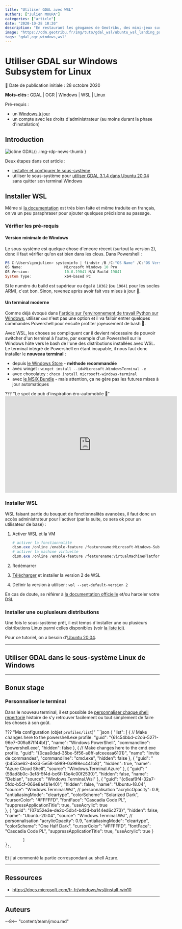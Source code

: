 ```yaml
---
title: "Utiliser GDAL avec WSL"
authors: ["Julien MOURA"]
categories: ["article"]
date: "2020-10-28 10:20"
description: "En restaurant les géogames de Geotribu, des mini-jeux sur la culture générale en cartographie et géomatique, j'ai trouvé un jeu qui n'avait jamais été publié qui consiste à associer les déserts à leurs continents. Saurez-vous ne pas finir privé/e de désert ?"
image: "https://cdn.geotribu.fr/img/tuto/gdal_wsl/ubuntu_wsl_landing_page.png"
tags: "gdal,ogr,windows,wsl"
---
```


# Utiliser GDAL sur Windows Subsystem for Linux

:calendar: Date de publication initiale : 28 octobre 2020

**Mots-clés :** GDAL | OGR | Windows | WSL | Linux

Pré-requis :

- un [Windows à jour](#version-minimale-de-windows)
- un compte avec les droits d'administrateur (au moins durant la phase d'installation)

## Introduction

![icône GDAL](https://cdn.geotribu.fr/img/logos-icones/logiciels_librairies/gdal.png "logo GDAL"){: .img-rdp-news-thumb }

Deux étapes dans cet article :

- [installer et configurer le sous-système](#installer-wsl)
- utiliser le sous-système pour [utiliser GDAL 3.1.4 dans Ubuntu 20.04](#utiliser-gdal-dans-le-sous-systeme-linux-de-windows) sans quitter son terminal Windows

## Installer WSL

Même si [la documentation](https://docs.microsoft.com/fr-fr/windows/wsl/install-win10) est très bien faite et même traduite en français, on va un peu paraphraser pour ajouter quelques précisions au passage.

### Vérifier les pré-requis

#### Version minimale de Windows

Le sous-système est quelque chose d'encore récent (surtout la version 2), donc il faut vérifier qu'on est bien dans les clous. Dans Powershell :

```powershell hl_lines="3"
PS C:\Users\geojulien> systeminfo | findstr /B /C:"OS Name" /C:"OS Version" /C:"System Type"
OS Name:                   Microsoft Windows 10 Pro
OS Version:                10.0.19041 N/A Build 19041
System Type:               x64-based PC
```

Si le numéro du build est supérieur ou égal à `18362` (ou `19041` pour les socles ARM), c'est bon. Sinon, revenez après avoir fait vos mises à jour :wave:.

#### Un terminal moderne

Comme déjà évoqué dans [l'article sur l'environnement de travail Python sur Windows](/articles/2020/2020-06-19_setup_python/#utiliser-powershell), utiliser `cmd` n'est pas une option et il va falloir entrer quelques commandes Powershell pour ensuite profiter joyeusement de bash :partying_face:.

Avec WSL, les choses se compliquent car il devient nécessaire de pouvoir switcher d'un terminal à l'autre, par exemple d'un Powershell sur le Windows hôte vers le bash de l'une des distributions installées avec WSL. Le terminal intégré de Powershell en étant incapable, il nous faut donc installer le **nouveau terminal** :

- depuis [le Windows Store](https://aka.ms/terminal) - **méthode recommandée**
- avec winget : `winget install --id=Microsoft.WindowsTerminal -e`
- avec chocolatey : `choco install microsoft-windows-terminal`
- avec [le MSIX Bundle](https://github.com/microsoft/terminal/releases/download/v1.3.2651.0/Microsoft.WindowsTerminal_1.3.2651.0_8wekyb3d8bbwe.msixbundle) - mais attention, ça ne gère pas les futures mises à jour automatiques

??? "Le spot de pub d'inspiration éro-automobile :underage:"
    <iframe width="560" height="315" src="https://www.youtube-nocookie.com/embed/8gw0rXPMMPE" frameborder="0" allow="accelerometer; autoplay; clipboard-write; encrypted-media; gyroscope; picture-in-picture" allowfullscreen></iframe>

### Installer WSL

WSL faisant partie du bouquet de fonctionnalités avancées, il faut donc un accès administrateur pour l'activer (par la suite, ce sera ok pour un utilisateur de base) :

1. Activer WSL et la VM

    ```powershell
    # activer la fonctionnalité
    dism.exe /online /enable-feature /featurename:Microsoft-Windows-Subsystem-Linux /all /norestart
    # activer la machine virtuelle
    dism.exe /online /enable-feature /featurename:VirtualMachinePlatform /all /norestart
    ```

2. Redémarrer
3. [Télécharger](https://wslstorestorage.blob.core.windows.net/wslblob/wsl_update_x64.msi) et installer la version 2 de WSL
4. Définir la version à utiliser : `wsl --set-default-version 2`

En cas de doute, se référer à [la documentation officielle](https://docs.microsoft.com/fr-fr/windows/wsl/install-win10) et/ou harceler votre DSI.

### Installer une ou plusieurs distributions

Une fois le sous-système prêt, il est temps d'installer une ou plusieurs distributions Linux parmi celles disponibles (voir [la liste ici](https://docs.microsoft.com/fr-fr/windows/wsl/install-win10#step-6---install-your-linux-distribution-of-choice)).

Pour ce tutoriel, on a besoin d'[Ubuntu 20.04](https://www.microsoft.com/store/apps/9n6svws3rx71).

----

## Utiliser GDAL dans le sous-système Linux de Windows

----

## Bonux stage

### Personnaliser le terminal

Dans le nouveau terminal, il est possible de [personnaliser chaque shell répertorié](https://docs.microsoft.com/fr-fr/windows/terminal/customize-settings/profile-settings) histoire de s'y retrouver facilement ou tout simplement de faire les choses à son goût.

??? "Ma configuration (objet `profiles/list`)"
    ```json
    {
    "list":
            [
                {
                    // Make changes here to the powershell.exe profile.
                    "guid": "{61c54bbd-c2c6-5271-96e7-009a87ff44bf}",
                    "name": "Windows PowerShell",
                    "commandline": "powershell.exe",
                    "hidden": false
                },
                {
                    // Make changes here to the cmd.exe profile.
                    "guid": "{0caa0dad-35be-5f56-a8ff-afceeeaa6101}",
                    "name": "Invite de commandes",
                    "commandline": "cmd.exe",
                    "hidden": false
                },
                {
                    "guid": "{b453ae62-4e3d-5e58-b989-0a998ec441b8}",
                    "hidden": true,
                    "name": "Azure Cloud Shell",
                    "source": "Windows.Terminal.Azure"
                },
                {
                    "guid": "{58ad8b0c-3ef8-5f4d-bc6f-13e4c00f2530}",
                    "hidden": false,
                    "name": "Debian",
                    "source": "Windows.Terminal.Wsl"
                },
                {
                    "guid": "{c6eaf9f4-32a7-5fdc-b5cf-066e8a4b1e40}",
                    "hidden": false,
                    "name": "Ubuntu-18.04",
                    "source": "Windows.Terminal.Wsl",
                    // personnalisation
                    "acrylicOpacity": 0.9,
                    "antialiasingMode": "cleartype",
                    "colorScheme": "Solarized Dark",
                    "cursorColor": "#FFFFFD",
                    "fontFace": "Cascadia Code PL",
                    "suppressApplicationTitle": true,
                    "useAcrylic": true  
                },
                {
                    "guid": "{07b52e3e-de2c-5db4-bd2d-ba144ed6c273}",
                    "hidden": false,
                    "name": "Ubuntu-20.04",
                    "source": "Windows.Terminal.Wsl",
                    // personnalisation
                    "acrylicOpacity": 0.9,
                    "antialiasingMode": "cleartype",
                    "colorScheme": "One Half Dark",
                    "cursorColor": "#FFFFFD",
                    "fontFace": "Cascadia Code PL",
                    "suppressApplicationTitle": true,
                    "useAcrylic": true
                }

            ]
    },
    ```

Et j'ai commenté la partie correspondant au shell Azure.

----

## Ressources

- <https://docs.microsoft.com/fr-fr/windows/wsl/install-win10>

----

## Auteurs

--8<-- "content/team/jmou.md"
